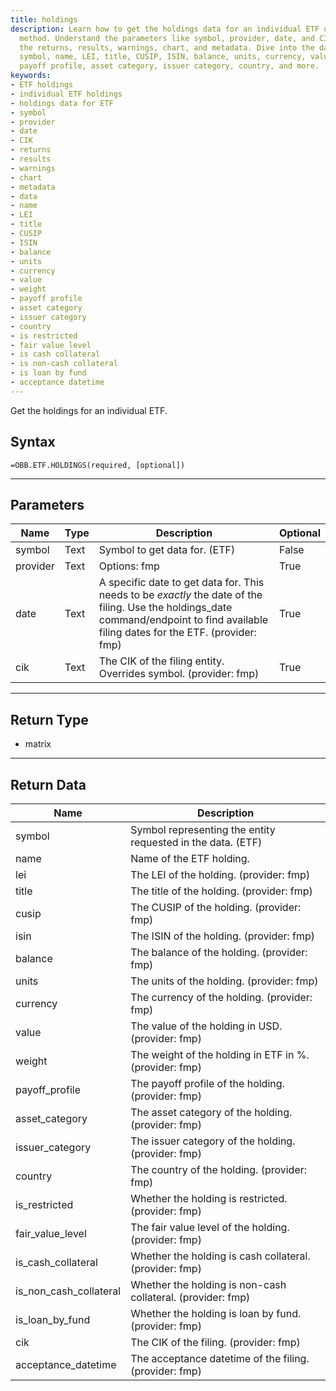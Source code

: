 ```yaml
---
title: holdings
description: Learn how to get the holdings data for an individual ETF using the `obb.etf.holdings`
  method. Understand the parameters like symbol, provider, date, and CIK. Explore
  the returns, results, warnings, chart, and metadata. Dive into the data fields like
  symbol, name, LEI, title, CUSIP, ISIN, balance, units, currency, value, weight,
  payoff profile, asset category, issuer category, country, and more.
keywords: 
- ETF holdings
- individual ETF holdings
- holdings data for ETF
- symbol
- provider
- date
- CIK
- returns
- results
- warnings
- chart
- metadata
- data
- name
- LEI
- title
- CUSIP
- ISIN
- balance
- units
- currency
- value
- weight
- payoff profile
- asset category
- issuer category
- country
- is restricted
- fair value level
- is cash collateral
- is non-cash collateral
- is loan by fund
- acceptance datetime
---
```


<!-- markdownlint-disable MD041 -->

Get the holdings for an individual ETF.

## Syntax

```excel wordwrap
=OBB.ETF.HOLDINGS(required, [optional])
```

---

## Parameters

| Name | Type | Description | Optional |
| ---- | ---- | ----------- | -------- |
| symbol | Text | Symbol to get data for. (ETF) | False |
| provider | Text | Options: fmp | True |
| date | Text | A specific date to get data for. This needs to be _exactly_ the date of the filing. Use the holdings_date command/endpoint to find available filing dates for the ETF. (provider: fmp) | True |
| cik | Text | The CIK of the filing entity. Overrides symbol. (provider: fmp) | True |

---

## Return Type

* matrix

---

## Return Data

| Name | Description |
| ---- | ----------- |
| symbol | Symbol representing the entity requested in the data. (ETF)  |
| name | Name of the ETF holding.  |
| lei | The LEI of the holding. (provider: fmp) |
| title | The title of the holding. (provider: fmp) |
| cusip | The CUSIP of the holding. (provider: fmp) |
| isin | The ISIN of the holding. (provider: fmp) |
| balance | The balance of the holding. (provider: fmp) |
| units | The units of the holding. (provider: fmp) |
| currency | The currency of the holding. (provider: fmp) |
| value | The value of the holding in USD. (provider: fmp) |
| weight | The weight of the holding in ETF in %. (provider: fmp) |
| payoff_profile | The payoff profile of the holding. (provider: fmp) |
| asset_category | The asset category of the holding. (provider: fmp) |
| issuer_category | The issuer category of the holding. (provider: fmp) |
| country | The country of the holding. (provider: fmp) |
| is_restricted | Whether the holding is restricted. (provider: fmp) |
| fair_value_level | The fair value level of the holding. (provider: fmp) |
| is_cash_collateral | Whether the holding is cash collateral. (provider: fmp) |
| is_non_cash_collateral | Whether the holding is non-cash collateral. (provider: fmp) |
| is_loan_by_fund | Whether the holding is loan by fund. (provider: fmp) |
| cik | The CIK of the filing. (provider: fmp) |
| acceptance_datetime | The acceptance datetime of the filing. (provider: fmp) |
